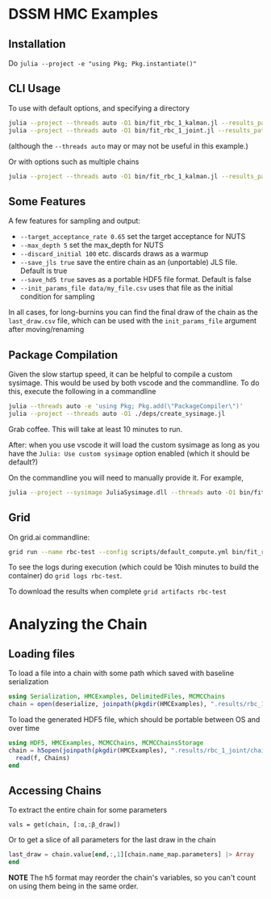 # DSSM HMC Examples

## Installation
Do `julia --project -e "using Pkg; Pkg.instantiate()"`

## CLI Usage
To use with default options, and specifying a directory
```bash
julia --project --threads auto -O1 bin/fit_rbc_1_kalman.jl --results_path ./.results/rbc_1_kalman --overwrite_results true --num_samples 100
julia --project --threads auto -O1 bin/fit_rbc_1_joint.jl --results_path ./.results/rbc_1_joint --overwrite_results true --num_samples 100
```
(although the `--threads auto` may or may not be useful in this example.)

Or with options such as multiple chains
```bash
julia --project --threads auto -O1 bin/fit_rbc_1_kalman.jl --results_path ./.results/rbc_1_kalman --overwrite_results true --num_samples 1000 --num_chains 8
```

## Some Features
A few features for sampling and output:
- `--target_acceptance_rate 0.65` set the target acceptance for NUTS
- `--max_depth 5` set the max_depth for NUTS
- `--discard_initial 100` etc. discards draws as a warmup
- `--save_jls true`  save the entire chain as an (unportable) JLS file.  Default is true
- `--save_hd5 true` saves as a portable HDF5 file format.  Default is false
- `--init_params_file data/my_file.csv` uses that file as the initial condition for sampling

In all cases, for long-burnins you can find the final draw of the chain as the `last_draw.csv` file, which can be used with the `init_params_file` argument after moving/renaming
## Package Compilation
Given the slow startup speed, it can be helpful to compile a custom sysimage.  This would be used by both vscode and the commandline.  To do this, execute the following in a commandline
```bash
julia --threads auto -e 'using Pkg; Pkg.add(\"PackageCompiler\")'
julia --project --threads auto -O1 ./deps/create_sysimage.jl
```

Grab coffee.  This will take at least 10 minutes to run.

After: when you use vscode it will load the custom sysimage as long as you have the `Julia: Use custom sysimage` option enabled (which it should be default?)

On the commandline you will need to manually provide it.  For example, 
```bash
julia --project --sysimage JuliaSysimage.dll --threads auto -O1 bin/fit_rbc_1_kalman.jl --results_path ./.results/rbc_1_kalman --overwrite_results true --num_samples 1000
```
## Grid
On grid.ai commandline:
```bash
grid run --name rbc-test --config scripts/default_compute.yml bin/fit_rbc_1_kalman.jl --results_path ./.results/rbc_1_kalman --overwrite_results true --num_samples 100
```
To see the logs during execution (which could be 10ish minutes to build the container) do `grid logs rbc-test`.

To download the results when complete `grid artifacts rbc-test`

# Analyzing the Chain
## Loading files

To load a file into a chain with some path which saved with baseline serialization
```julia
using Serialization, HMCExamples, DelimitedFiles, MCMCChains
chain = open(deserialize, joinpath(pkgdir(HMCExamples), ".results/rbc_1_joint/chain.jls"))
```

To load the generated HDF5 file, which should be portable between OS and over time
```julia
using HDF5, HMCExamples, MCMCChains, MCMCChainsStorage
chain = h5open(joinpath(pkgdir(HMCExamples), ".results/rbc_1_joint/chain.h5"), "r") do f
  read(f, Chains)
end
```

## Accessing Chains
To extract the entire chain for some parameters
```
vals = get(chain, [:α,:β_draw])
```

Or to get a slice of all parameters for the last draw in the chain
```julia
last_draw = chain.value[end,:,1][chain.name_map.parameters] |> Array
end
```

**NOTE** The h5 format may reorder the chain's variables, so you can't count on using them being in the same order.
